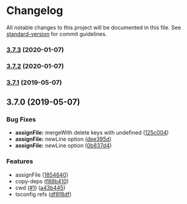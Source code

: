 # Changelog

All notable changes to this project will be documented in this file. See [standard-version](https://github.com/conventional-changelog/standard-version) for commit guidelines.

### [3.7.3](https://github.com/kobiburnley/monorepo-ts/compare/v3.7.2...v3.7.3) (2020-01-07)



### [3.7.2](https://github.com/kobiburnley/monorepo-ts/compare/v3.7.1...v3.7.2) (2020-01-07)



### [3.7.1](https://github.com/kobiburnley/monorepo-ts/compare/v3.7.0...v3.7.1) (2019-05-07)



## 3.7.0 (2019-05-07)


### Bug Fixes

* **assignFile:** mergeWith delete keys with undefined ([125c004](https://github.com/kobiburnley/monorepo-ts/commit/125c004))
* **assignFile:** newLine option ([dee395d](https://github.com/kobiburnley/monorepo-ts/commit/dee395d))
* **assignFile:** newLine option ([0b837d4](https://github.com/kobiburnley/monorepo-ts/commit/0b837d4))


### Features

* assignFile ([1854640](https://github.com/kobiburnley/monorepo-ts/commit/1854640))
* copy-deps ([f88b410](https://github.com/kobiburnley/monorepo-ts/commit/f88b410))
* cwd ([#1](https://github.com/kobiburnley/monorepo-ts/issues/1)) ([a43b445](https://github.com/kobiburnley/monorepo-ts/commit/a43b445))
* tsconfig refs ([df8f8df](https://github.com/kobiburnley/monorepo-ts/commit/df8f8df))
